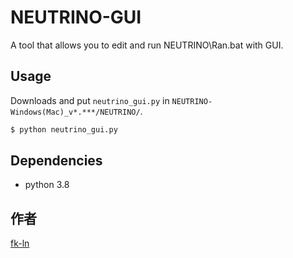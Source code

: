 # NEUTRINO-GUI  
A tool that allows you to edit and run NEUTRINO\Ran.bat with GUI.  


## Usage  
Downloads and put `neutrino_gui.py` in `NEUTRINO-Windows(Mac)_v*.***/NEUTRINO/`.  
```bash
$ python neutrino_gui.py  
```


## Dependencies  
- python 3.8    


## 作者
[fk-ln](https://github.com/fk-ln)
